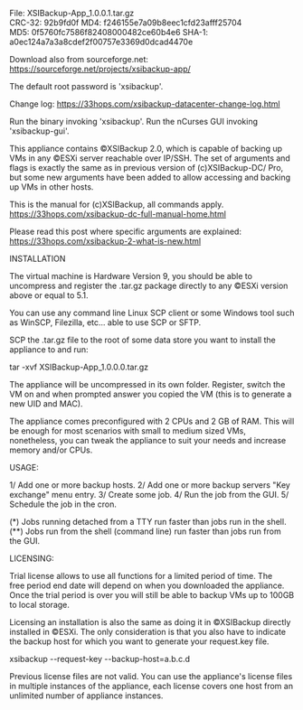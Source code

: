  File: XSIBackup-App_1.0.0.1.tar.gz  
CRC-32: 92b9fd0f
   MD4: f246155e7a09b8eec1cfd23afff25704   
   MD5: 0f5760fc7586f82408000482ce60b4e6
 SHA-1: a0ec124a7a3a8cdef2f00757e3369d0dcad4470e
 
Download also from sourceforge.net:
https://sourceforge.net/projects/xsibackup-app/

The default root password is 'xsibackup'.

Change log: https://33hops.com/xsibackup-datacenter-change-log.html

Run the binary invoking 'xsibackup'.
Run the nCurses GUI invoking 'xsibackup-gui'.

This appliance contains ©XSIBackup 2.0, which is capable of backing up VMs 
in any ©ESXi server reachable over IP/SSH. The set of arguments and flags 
is exactly the same as in previous version of (c)XSIBackup-DC/ Pro, but 
some new arguments have been added to allow accessing and backing up VMs in 
other hosts.

This is the manual for (c)XSIBackup, all commands apply.
https://33hops.com/xsibackup-dc-full-manual-home.html

Please read this post where specific arguments are explained:
https://33hops.com/xsibackup-2-what-is-new.html


INSTALLATION

The virtual machine is Hardware Version 9, you should be able to uncompress 
and register the .tar.gz package directly to any ©ESXi version above or 
equal to 5.1.

You can use any command line Linux SCP client or some Windows tool such as 
WinSCP, Filezilla, etc... able to use SCP or SFTP.

SCP the .tar.gz file to the root of some data store you want to install the 
appliance to and run:

tar -xvf XSIBackup-App_1.0.0.0.tar.gz

The appliance will be uncompressed in its own folder. Register, switch the VM 
on and when prompted answer you copied the VM (this is to generate a new UID 
and MAC).

The appliance comes preconfigured with 2 CPUs and 2 GB of RAM. This will be 
enough for most scenarios with small to medium sized VMs, nonetheless, you 
can tweak the appliance to suit your needs and increase memory and/or CPUs.


USAGE:

1/ Add one or more backup hosts.
2/ Add one or more backup servers "Key exchange" menu entry.
3/ Create some job.
4/ Run the job from the GUI.
5/ Schedule the job in the cron.

(*) Jobs running detached from a TTY run faster than jobs run in the shell.
(**) Jobs run from the shell (command line) run faster than jobs run 
from the GUI.


LICENSING:

Trial license allows to use all functions for a limited period of time. The  
free period end date will depend on when you downloaded the appliance. Once 
the trial period is over you will still be able to backup VMs up to 100GB 
to local storage.

Licensing an installation is also the same as doing it in ©XSIBackup 
directly installed in ©ESXi. The only consideration is that you also have to
indicate the backup host for which you want to generate your request.key file.

xsibackup --request-key --backup-host=a.b.c.d

Previous license files are not valid. You can use the appliance's license 
files in multiple instances of the appliance, each license covers one host 
from an unlimited number of appliance instances.
